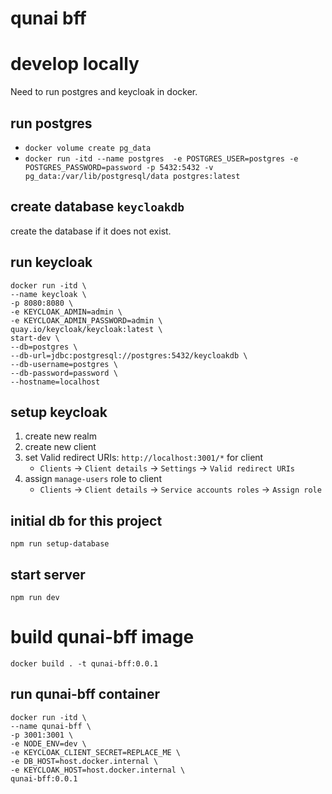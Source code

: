 # qunai bff


# develop locally
Need to run postgres and keycloak in docker.
## run postgres
- `docker volume create pg_data`
- `docker run -itd --name postgres  -e POSTGRES_USER=postgres -e POSTGRES_PASSWORD=password -p 5432:5432 -v pg_data:/var/lib/postgresql/data postgres:latest`
## create database `keycloakdb`
create the database if it does not exist.
## run keycloak
```
docker run -itd \
--name keycloak \
-p 8080:8080 \
-e KEYCLOAK_ADMIN=admin \
-e KEYCLOAK_ADMIN_PASSWORD=admin \
quay.io/keycloak/keycloak:latest \
start-dev \
--db=postgres \
--db-url=jdbc:postgresql://postgres:5432/keycloakdb \
--db-username=postgres \
--db-password=password \
--hostname=localhost
```
## setup keycloak
1. create new realm
2. create new client
3. set Valid redirect URIs: `http://localhost:3001/*` for client
   - `Clients` -> `Client details` -> `Settings` -> `Valid redirect URIs`
4. assign `manage-users` role to client
   - `Clients` -> `Client details` -> `Service accounts roles` -> `Assign role`

## initial db for this project
`npm run setup-database`
## start server
`npm run dev`

# build qunai-bff image
`docker build . -t qunai-bff:0.0.1`

## run qunai-bff container
```
docker run -itd \
--name qunai-bff \
-p 3001:3001 \
-e NODE_ENV=dev \
-e KEYCLOAK_CLIENT_SECRET=REPLACE_ME \
-e DB_HOST=host.docker.internal \
-e KEYCLOAK_HOST=host.docker.internal \
qunai-bff:0.0.1
```